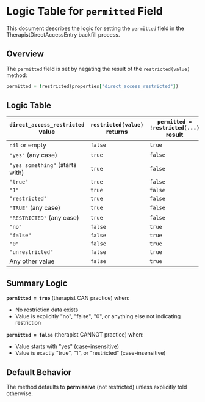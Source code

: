 # Logic Table for `permitted` Field

This document describes the logic for setting the `permitted` field in the TherapistDirectAccessEntry backfill process.

## Overview

The `permitted` field is set by negating the result of the `restricted(value)` method:
```ruby
permitted = !restricted(properties["direct_access_restricted"])
```

## Logic Table

| `direct_access_restricted` value | `restricted(value)` returns | `permitted = !restricted(...)` result |
|----------------------------------|----------------------------|---------------------------------------|
| `nil` or empty                   | `false`                    | `true`                               |
| `"yes"` (any case)              | `true`                     | `false`                              |
| `"yes something"` (starts with) | `true`                     | `false`                              |
| `"true"`                        | `true`                     | `false`                              |
| `"1"`                           | `true`                     | `false`                              |
| `"restricted"`                  | `true`                     | `false`                              |
| `"TRUE"` (any case)             | `true`                     | `false`                              |
| `"RESTRICTED"` (any case)       | `true`                     | `false`                              |
| `"no"`                          | `false`                    | `true`                               |
| `"false"`                       | `false`                    | `true`                               |
| `"0"`                           | `false`                    | `true`                               |
| `"unrestricted"`                | `false`                    | `true`                               |
| Any other value                 | `false`                    | `true`                               |

## Summary Logic

**`permitted = true`** (therapist CAN practice) when:
- No restriction data exists
- Value is explicitly "no", "false", "0", or anything else not indicating restriction

**`permitted = false`** (therapist CANNOT practice) when:
- Value starts with "yes" (case-insensitive)
- Value is exactly "true", "1", or "restricted" (case-insensitive)

## Default Behavior

The method defaults to **permissive** (not restricted) unless explicitly told otherwise.